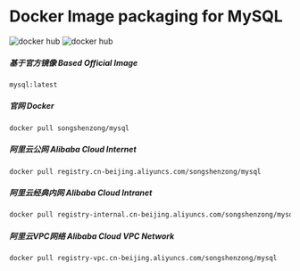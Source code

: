 # Docker Image packaging for MySQL

![docker hub](https://img.shields.io/docker/pulls/songshenzong/mysql.svg?style=flat-square)
![docker hub](https://img.shields.io/docker/stars/songshenzong/mysql.svg?style=flat-square)

##### 基于官方镜像 Based Official Image

```bash
mysql:latest
```



##### 官网 Docker

```bash
docker pull songshenzong/mysql
```



##### 阿里云公网 Alibaba Cloud Internet

```bash
docker pull registry.cn-beijing.aliyuncs.com/songshenzong/mysql
```


##### 阿里云经典内网 Alibaba Cloud Intranet

```bash
docker pull registry-internal.cn-beijing.aliyuncs.com/songshenzong/mysql
```


##### 阿里云VPC网络 Alibaba Cloud VPC Network

```bash
docker pull registry-vpc.cn-beijing.aliyuncs.com/songshenzong/mysql
```
